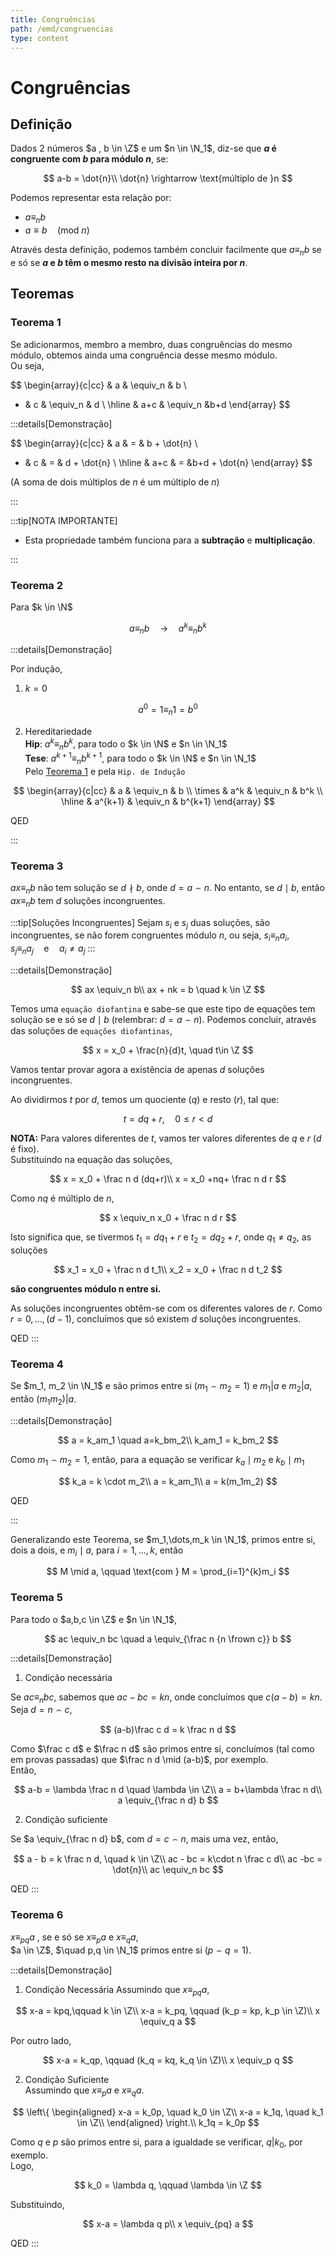 ```yaml
---
title: Congruências
path: /emd/congruencias
type: content
---
```


# Congruências

## Definição

Dados 2 números $a , b \in \Z$ e um $n \in \N_1$, diz-se que **$a$ é congruente com $b$ para módulo $n$**, se:

$$
a-b = \dot{n}\\
\dot{n} \rightarrow \text{múltiplo de }n
$$

Podemos representar esta relação por:

- $a \equiv_n b$
- $a \equiv b \quad (\text{mod } n)$

Através desta definição, podemos também concluir facilmente que $a \equiv_n b$ se e só se **$a$ e $b$ têm o mesmo resto na divisão inteira por $n$**.

## Teoremas

### Teorema 1

Se adicionarmos, membro a membro, duas congruências do mesmo módulo, obtemos ainda uma congruência desse mesmo módulo.  
Ou seja,

$$
\begin{array}{c|cc}
 & a & \equiv_n & b \\
+ & c &  \equiv_n & d \\
\hline
 & a+c & \equiv_n &b+d
\end{array}
$$

:::details[Demonstração]

$$
\begin{array}{c|cc}
 & a & = & b + \dot{n} \\
+ & c & = & d + \dot{n} \\
\hline
 & a+c & = &b+d + \dot{n}
\end{array}
$$

(A soma de dois múltiplos de $n$ é um múltiplo de $n$)

:::

:::tip[NOTA IMPORTANTE]

- Esta propriedade também funciona para a **subtração** e **multiplicação**.

:::

### Teorema 2

Para $k \in \N$

$$
a \equiv_n b \quad \rightarrow \quad a^k \equiv_n b^k
$$

:::details[Demonstração]

Por indução,

1. $k=0$

$$
a^0 = 1 \equiv_n 1 = b^0
$$

2. Hereditariedade  
   **Hip**: $a^k \equiv_n b^k$, para todo o $k \in \N$ e $n \in \N_1$  
   **Tese**: $a^{k+1} \equiv_n b^{k+1}$, para todo o $k \in \N$ e $n \in \N_1$  
   Pelo [Teorema 1](#teorema-1) e pela `Hip. de Indução`

$$
\begin{array}{c|cc}
 & a & \equiv_n & b \\
\times & a^k &  \equiv_n & b^k \\
\hline
 & a^{k+1} & \equiv_n & b^{k+1}
\end{array}
$$

QED

:::

### Teorema 3

$ax \equiv_n b$ não tem solução se $d \nmid b$, onde $d = a \frown n$. No entanto, se $d \mid b$, então $ax \equiv_n b$ tem $d$ soluções incongruentes.

:::tip[Soluções Incongruentes]
Sejam $s_i$ e $s_j$ duas soluções, são incongruentes, se não forem congruentes módulo $n$, ou seja, $s_i \equiv_n a_i, \quad s_j \equiv_n a_j \quad \text{e} \quad a_i \neq a_j$
:::

:::details[Demonstração]

$$
 ax \equiv_n b\\
 ax + nk = b \quad k \in \Z
$$

Temos uma `equação diofantina` e sabe-se que este tipo de equações tem solução se e só se $d \mid b$ (relembrar: $d = a \frown n$). Podemos concluir, através das soluções de `equações diofantinas`,

$$
x = x_0 + \frac{n}{d}t, \quad t\in \Z
$$

Vamos tentar provar agora a existência de apenas $d$ soluções incongruentes.

Ao dividirmos $t$ por $d$, temos um quociente ($q$) e resto ($r$), tal que:

$$
t = dq + r, \quad 0 \leq r < d
$$

**NOTA:** Para valores diferentes de $t$, vamos ter valores diferentes de $q$ e $r$ ($d$ é fixo).  
Substituindo na equação das soluções,

$$
x = x_0 + \frac n d (dq+r)\\
x = x_0 +nq+ \frac n d r
$$

Como $nq$ é múltiplo de $n$,

$$
x \equiv_n x_0 + \frac n d r
$$

Isto significa que, se tivermos $t_1 = dq_1 + r$ e $t_2 = dq_2 + r$, onde $q_1 \neq q_2$, as soluções

$$
x_1 = x_0 + \frac n d t_1\\
x_2 = x_0 + \frac n d t_2
$$

**são congruentes módulo n entre si.**

As soluções incongruentes obtêm-se com os diferentes valores de $r$. Como $r=0,\dots,(d-1)$, concluímos que só existem $d$ soluções incongruentes.

QED
:::

### Teorema 4

Se $m_1, m_2 \in \N_1$ e são primos entre si $(m_1 \frown m_2 =1)$ e $m_1|a$ e $m_2|a$, então $(m_1m_2)|a$.

:::details[Demonstração]

$$
a = k_am_1 \quad a=k_bm_2\\
k_am_1 = k_bm_2
$$

Como $m_1 \frown m_2 = 1$, então, para a equação se verificar $k_a \mid m_2$ e $k_b \mid m_1$

$$
k_a = k \cdot m_2\\
a = k_am_1\\
a = k(m_1m_2)
$$

QED

:::

Generalizando este Teorema, se $m_1,\dots,m_k \in \N_1$, primos entre si, dois a dois, e $m_i \mid a$, para $i = 1,\dots,k$, então

$$
M \mid a, \qquad \text{com } M = \prod_{i=1}^{k}m_i
$$

### Teorema 5

Para todo o $a,b,c \in \Z$ e $n \in \N_1$,

$$
ac \equiv_n bc \quad a \equiv_{\frac n {n \frown c}} b
$$

:::details[Demonstração]

1. Condição necessária

Se $ac \equiv_n bc$, sabemos que $ac-bc = kn$, onde concluímos que $c(a-b)=kn$.  
Seja $d=n \frown c$,

$$
(a-b)\frac c d = k \frac n d
$$

Como $\frac c d$ e $\frac n d$ são primos entre si, concluímos (tal como em provas passadas) que $\frac n d \mid (a-b)$, por exemplo.  
Então,

$$
a-b = \lambda \frac n d \quad \lambda \in \Z\\
a = b+\lambda \frac n d\\
a \equiv_{\frac n d} b
$$

2. Condição suficiente

Se $a \equiv_{\frac n d} b$, com $d = c \frown n$, mais uma vez, então,

$$
a - b =  k \frac n d, \quad k \in \Z\\
ac - bc = k\cdot n \frac c d\\
ac -bc = \dot{n}\\
ac \equiv_n bc
$$

QED
:::

### Teorema 6

$x \equiv_{pq} a$ , se e só se $x \equiv_p a$ e $x \equiv_q a$,  
$a \in \Z$, $\quad p,q \in \N_1$ primos entre si ($p \frown q = 1$).

:::details[Demonstração]

1. Condição Necessária
   Assumindo que $x \equiv_{pq} a$,

$$
x-a = kpq,\qquad k \in \Z\\
x-a = k_pq, \qquad (k_p = kp, k_p \in \Z)\\
x \equiv_q a
$$

Por outro lado,

$$
x-a = k_qp, \qquad (k_q = kq, k_q \in \Z)\\
x \equiv_p q
$$

2. Condição Suficiente  
   Assumindo que $x \equiv_p a$ e $x \equiv_q a$.

$$
\left\{ \begin{aligned}
  x-a = k_0p, \quad k_0 \in \Z\\
  x-a = k_1q, \quad k_1 \in \Z\\
\end{aligned} \right.\\
k_1q = k_0p
$$

Como $q$ e $p$ são primos entre si, para a igualdade se verificar, $q | k_0$, por exemplo.  
Logo,

$$
k_0 = \lambda q, \qquad \lambda \in \Z
$$

Substituindo,

$$
x-a = \lambda q p\\
x \equiv_{pq} a
$$

QED
:::

